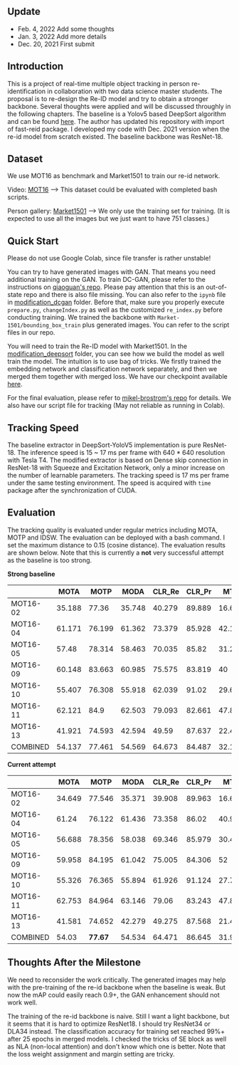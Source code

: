 ## Update

- Feb. 4, 2022  Add some thoughts 
- Jan. 3, 2022  Add more details
- Dec. 20, 2021  First submit



## Introduction

This is a project of real-time multiple object tracking in person re-identification in collaboration with two data science master students. The proposal is to re-design the Re-ID model and try to obtain a stronger backbone. Several thoughts were applied and will be discussed throughly in the following chapters. The baseline is a Yolov5 based DeepSort algorithm and can be found [here](https://github.com/mikel-brostrom/Yolov5_DeepSort_Pytorch). The author has updated his repository with import of fast-reid package. I developed my code with Dec. 2021 version when the re-id model from scratch existed. The baseline backbone was ResNet-18.



## Dataset

We use MOT16 as benchmark and Market1501 to train our re-id network.

Video: [MOT16](https://motchallenge.net/data/MOT16/) --> This dataset could be evaluated with completed bash scripts.

Person gallery: [Market1501](https://www.kaggle.com/pengcw1/market-1501/data) --> We only use the training set for training. (It is expected to use all the images but we just want to have 751 classes.)



## Quick Start

Please do not use Google Colab, since file transfer is rather unstable!

You can try to have generated images with GAN. That means you need additional training on the GAN. To train DC-GAN, please refer to the instructions on [qiaoguan's repo](https://github.com/qiaoguan/Person-reid-GAN-pytorch/tree/master/DCGAN-tensorflow). Please pay attention that this is an out-of-state repo and there is also file missing. You can also refer to the `ipynb` file in [modification_dcgan](https://github.com/SuperbTUM/real-time-person-ReID-tracking/tree/main/modification_dcgan) folder. Before that, make sure you properly execute `prepare.py`, `changeIndex.py` as well as the customized `re_index.py` before conducting training. We trained the backbone with `Market-1501/bounding_box_train` plus generated images. You can refer to the script files in our repo. 

You will need to train the Re-ID model with Market1501. In the [modification_deepsort](https://github.com/SuperbTUM/real-time-person-ReID-tracking/tree/main/modification_deepsort) folder, you can see how we build the model as well train the model. The intuition is to use bag of tricks. We firstly trained the embedding network and classification network separately, and then we merged them together with merged loss. We have our checkpoint available [here](https://drive.google.com/file/d/1dP3afrkTWyYlLOGJFbIi4QWIxKoPYjOl/view?usp=sharing). 

For the final evaluation, please refer to [mikel-brostrom's repo](https://github.com/mikel-brostrom/Yolov5_DeepSort_Pytorch) for details. We also have our script file for tracking (May not reliable as running in Colab).



## Tracking Speed

The baseline extractor in DeepSort-YoloV5 implementation is pure ResNet-18. The inference speed is 15 ~ 17 ms per frame with 640 * 640 resolution with Tesla T4. The modified extractor is based on Dense skip connection in ResNet-18 with Squeeze and Excitation Network, only a minor increase on the number of learnable parameters. The tracking speed is 17 ms per frame under the same testing environment. The speed is acquired with `time` package after the synchronization of CUDA.



## Evaluation

The tracking quality is evaluated under regular metrics including MOTA, MOTP and IDSW. The evaluation can be deployed with a bash command. I set the maximum distance to 0.15 (cosine distance). The evaluation results are shown below. Note that this is currently a **not** very successful attempt as the baseline is too strong.

**Strong baseline**

|          | MOTA   | MOTP   | MODA   | CLR_Re | CLR_Pr | MTR    | PTR    | MLR    | sMOTA  | CLR_TP | CLR_FN | CLR_FP | IDSW | MT   | PT   | ML   | Frag |
| -------- | ------ | ------ | ------ | ------ | ------ | ------ | ------ | ------ | ------ | ------ | ------ | ------ | ---- | ---- | ---- | ---- | ---- |
| MOT16-02 | 35.188 | 77.36  | 35.748 | 40.279 | 89.889 | 16.667 | 42.593 | 40.741 | 26.068 | 7183   | 10650  | 808    | 100  | 9    | 23   | 22   | 287  |
| MOT16-04 | 61.171 | 76.199 | 61.362 | 73.379 | 85.928 | 42.169 | 42.169 | 15.663 | 43.706 | 34897  | 12660  | 5715   | 91   | 35   | 35   | 13   | 468  |
| MOT16-05 | 57.48  | 78.314 | 58.463 | 70.035 | 85.82  | 31.2   | 55.2   | 13.6   | 42.293 | 4775   | 2043   | 789    | 67   | 39   | 69   | 17   | 181  |
| MOT16-09 | 60.148 | 83.663 | 60.985 | 75.575 | 83.819 | 40     | 56     | 4      | 47.802 | 3973   | 1284   | 767    | 44   | 10   | 14   | 1    | 127  |
| MOT16-10 | 55.407 | 76.308 | 55.918 | 62.039 | 91.02  | 29.63  | 51.852 | 18.519 | 40.708 | 7642   | 4676   | 754    | 63   | 16   | 28   | 10   | 452  |
| MOT16-11 | 62.121 | 84.9   | 62.503 | 79.093 | 82.661 | 47.826 | 42.029 | 10.145 | 50.178 | 7256   | 1918   | 1522   | 35   | 33   | 29   | 7    | 159  |
| MOT16-13 | 41.921 | 74.593 | 42.594 | 49.59  | 87.637 | 22.43  | 43.925 | 33.645 | 29.322 | 5678   | 5772   | 801    | 77   | 24   | 47   | 36   | 279  |
| COMBINED | 54.137 | 77.461 | 54.569 | 64.673 | 84.487 | 32.108 | 47.389 | 20.503 | 39.676 | 71404  | 39003  | 11156  | 477  | 166  | 245  | 106  | 1953 |

  **Current attempt**

|          | MOTA   | MOTP      | MODA   | CLR_Re | CLR_Pr | MTR    | PTR    | MLR    | sMOTA  | CLR_TP | CLR_FN | CLR_FP | IDSW | MT   | PT   | ML   | Frag |
| -------- | ------ | --------- | ------ | ------ | ------ | ------ | ------ | ------ | ------ | ------ | ------ | ------ | ---- | ---- | ---- | ---- | ---- |
| MOT16-02 | 34.649 | 77.546    | 35.371 | 39.908 | 89.963 | 16.667 | 42.593 | 40.741 | 25.711 | 7099   | 10734  | 792    | 128  | 9    | 23   | 22   | 280  |
| MOT16-04 | 61.24  | 76.122    | 61.436 | 73.358 | 86.02  | 40.964 | 44.578 | 14.458 | 43.723 | 34887  | 12670  | 5670   | 93   | 34   | 37   | 12   | 472  |
| MOT16-05 | 56.688 | 78.356    | 58.038 | 69.346 | 85.979 | 30.4   | 55.2   | 14.4   | 41.679 | 4728   | 2090   | 771    | 92   | 38   | 69   | 18   | 177  |
| MOT16-09 | 59.958 | 84.195    | 61.042 | 75.005 | 84.306 | 52     | 44     | 4      | 48.103 | 3943   | 1314   | 734    | 57   | 13   | 11   | 1    | 107  |
| MOT16-10 | 55.326 | 76.365    | 55.894 | 61.926 | 91.124 | 27.778 | 53.704 | 18.519 | 40.689 | 7628   | 4690   | 743    | 70   | 15   | 29   | 10   | 446  |
| MOT16-11 | 62.753 | 84.964    | 63.146 | 79.06  | 83.243 | 47.826 | 40.58  | 11.594 | 50.866 | 7253   | 1921   | 1460   | 36   | 33   | 28   | 8    | 136  |
| MOT16-13 | 41.581 | 74.652    | 42.279 | 49.275 | 87.568 | 21.495 | 46.729 | 31.776 | 29.091 | 5642   | 5808   | 801    | 80   | 23   | 50   | 34   | 268  |
| COMBINED | 54.03  | **77.67** | 54.534 | 64.471 | 86.645 | 31.915 | 47.776 | 20.309 | 39.634 | 71180  | 39227  | 10971  | 556  | 165  | 247  | 105  | 1876 |



## Thoughts After the Milestone

We need to reconsider the work critically. The generated images may help with the pre-training of the re-id backbone when the baseline is weak. But now the mAP could easily reach 0.9+, the GAN enhancement should not work well.

The training of the re-id backbone is naive. Still I want a light backbone, but it seems that it is hard to optimize ResNet18. I should try ResNet34 or DLA34 instead. The classification accuracy for training set reached 99%+ after 25 epochs in merged models. I checked the tricks of SE block as well as NLA (non-local attention) and don't know which one is better. Note that the loss weight assignment and margin setting are tricky.
